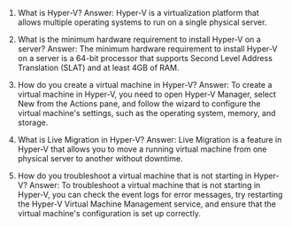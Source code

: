 

1. What is Hyper-V?
Answer: Hyper-V is a virtualization platform that allows multiple operating systems to run on a single physical server.

2. What is the minimum hardware requirement to install Hyper-V on a server?
Answer: The minimum hardware requirement to install Hyper-V on a server is a 64-bit processor that supports Second Level Address Translation (SLAT) and at least 4GB of RAM.

3. How do you create a virtual machine in Hyper-V?
Answer: To create a virtual machine in Hyper-V, you need to open Hyper-V Manager, select New from the Actions pane, and follow the wizard to configure the virtual machine's settings, such as the operating system, memory, and storage.

4. What is Live Migration in Hyper-V?
Answer: Live Migration is a feature in Hyper-V that allows you to move a running virtual machine from one physical server to another without downtime.

5. How do you troubleshoot a virtual machine that is not starting in Hyper-V?
Answer: To troubleshoot a virtual machine that is not starting in Hyper-V, you can check the event logs for error messages, try restarting the Hyper-V Virtual Machine Management service, and ensure that the virtual machine's configuration is set up correctly.